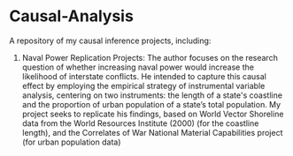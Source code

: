 # Causal-Analysis
A repository of my causal inference projects, including: 

1. Naval Power Replication Projects: 
The author focuses on the research question of whether increasing naval power would increase the likelihood of interstate conflicts. He intended to capture this causal effect by employing the empirical strategy of instrumental variable analysis, centering on two instruments: the length of a state's coastline and the proportion of urban population of a state’s total population. My project seeks to replicate his findings, based on World Vector Shoreline data from the World Resources Institute (2000) (for the coastline length), and the Correlates of War National Material Capabilities project (for urban population data) 
